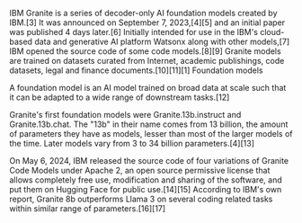 IBM Granite is a series of decoder-only AI foundation models created by IBM.[3] It was announced on September 7, 2023,[4][5] and an initial paper was published 4 days later.[6] Initially intended for use in the IBM's cloud-based data and generative AI platform Watsonx along with other models,[7] IBM opened the source code of some code models.[8][9] Granite models are trained on datasets curated from Internet, academic publishings, code datasets, legal and finance documents.[10][11][1]
Foundation models

A foundation model is an AI model trained on broad data at scale such that it can be adapted to a wide range of downstream tasks.[12]

Granite's first foundation models were Granite.13b.instruct and Granite.13b.chat. The "13b" in their name comes from 13 billion, the amount of parameters they have as models, lesser than most of the larger models of the time. Later models vary from 3 to 34 billion parameters.[4][13]

On May 6, 2024, IBM released the source code of four variations of Granite Code Models under Apache 2, an open source permissive license that allows completely free use, modification and sharing of the software, and put them on Hugging Face for public use.[14][15] According to IBM's own report, Granite 8b outperforms Llama 3 on several coding related tasks within similar range of parameters.[16][17] 
